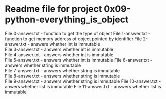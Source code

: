 # Readme file for project 0x09-python-everything_is_object

File 0-answer.txt - function to get the type of object
File 1-answer.txt - function to get memory address of object pointed by identifier
File 2-answer.txt - answers whether int is immutable  
File 3-answer.txt - answers whether int is immutable  
File 4-answer.txt  - answers whether int is immutable  
File 5-answer.txt - answers whether int is immutable
File 6-answer.txt - answers whether string is immutable  
File 7-answer.txt - answers whether string is immutable  
File 8-answer.txt - answers whether string is immutable  
File 9-answer.txt - answers whether string is immutable
File 10-answer.txt - anwers whether list is immutable
File 11-answer.txt - answers whether list is immutable
